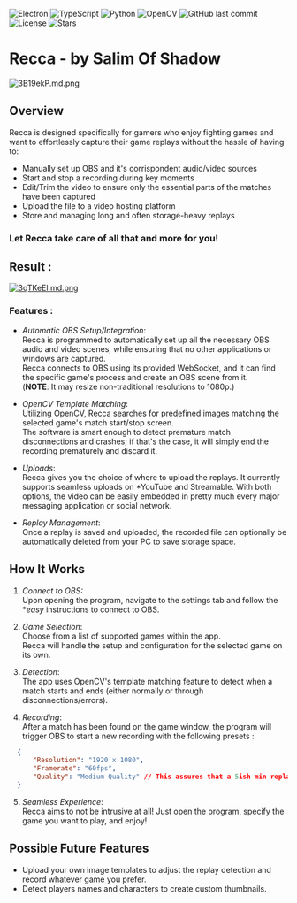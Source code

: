 ![Electron](https://img.shields.io/badge/Electron-v31.3.0-blue)  ![TypeScript](https://img.shields.io/badge/TypeScript-v5.2.2-blue) ![Python](https://img.shields.io/badge/Python-3.11-blue)  ![OpenCV](https://img.shields.io/badge/OpenCV-4.8.0-green) ![GitHub last commit](https://img.shields.io/github/last-commit/SalimOfShadow/Recca) ![License](https://img.shields.io/github/license/salimofshadow/Recca)  ![Stars](https://img.shields.io/github/stars/SalimOfShadow/Recca?style=social)  
# Recca - by Salim Of Shadow
![3B19ekP.md.png](https://iili.io/3B19ekP.md.png)
## Overview

Recca is designed specifically for gamers who enjoy fighting games and want to effortlessly capture their game replays without the hassle of having to:
- Manually set up OBS and it's corrispondent audio/video sources
- Start and stop a recording during key moments
- Edit/Trim the video to ensure only the essential parts of the matches have been captured
- Upload the file to a video hosting platform
- Store and managing long and often storage-heavy replays

### **Let Recca take care of all that and more for you!**
## Result :

[![3qTKeEl.md.png](https://iili.io/3qTKeEl.md.png)](http://www.youtube.com/watch?v=TSDpWOoLQ2A)

### Features :

- *Automatic OBS Setup/Integration*: <br>Recca is programmed to automatically set up all the necessary OBS audio and video scenes, while ensuring that no other applications or windows are captured.<br> Recca connects to OBS using its provided WebSocket, and it can find the specific game's process and create an OBS scene from it.<br> (**NOTE**: It may resize non-traditional resolutions to 1080p.)

- *OpenCV Template Matching*: <br>Utilizing OpenCV, Recca searches for predefined images matching the selected game's match start/stop screen.<br>The software is smart enough to detect premature match disconnections and crashes; if that's the case, it will simply end the recording prematurely and discard it.

- *Uploads*: <br>Recca gives you the choice of where to upload the replays. It currently supports seamless uploads on *YouTube and Streamable. With both options, the video can be easily embedded in pretty much every major messaging application or social network.

- *Replay Management*: <br>Once a replay is saved and uploaded, the recorded file can optionally be automatically deleted from your PC to save storage space.

## How It Works


1. *Connect to OBS:*<br> Upon opening the program, navigate to the settings tab and follow the **easy* instructions to connect to OBS. 

2.  *Game Selection*:<br> Choose from a list of supported games within the app.<br> Recca will handle the setup and configuration for the selected game on its own.
   
3. *Detection*:<br> The app uses OpenCV's template matching feature to detect when a match starts and ends (either normally or through disconnections/errors).
   
4. *Recording*:<br> After a match has been found on the game window, the program will trigger OBS to start a new recording with the following presets :
 ```json
   {
       "Resolution": "1920 x 1080",
       "Framerate": "60fps",
       "Quality": "Medium Quality" // This assures that a 5ish min replay always average about 300/400 MBs 
   }
   ```
   
5. *Seamless Experience*:<br> Recca aims to not be intrusive at all! Just open the program, specify the game you want to play, and enjoy!

## Possible Future Features

- Upload your own image templates to adjust the replay detection and record whatever game you prefer.
- Detect players names and characters to create custom thumbnails.
